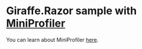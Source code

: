 # Giraffe.Razor sample with [MiniProfiler](https://miniprofiler.com/dotnet/AspDotNetCore)

You can learn about MiniProfiler [here](https://miniprofiler.com/dotnet/).